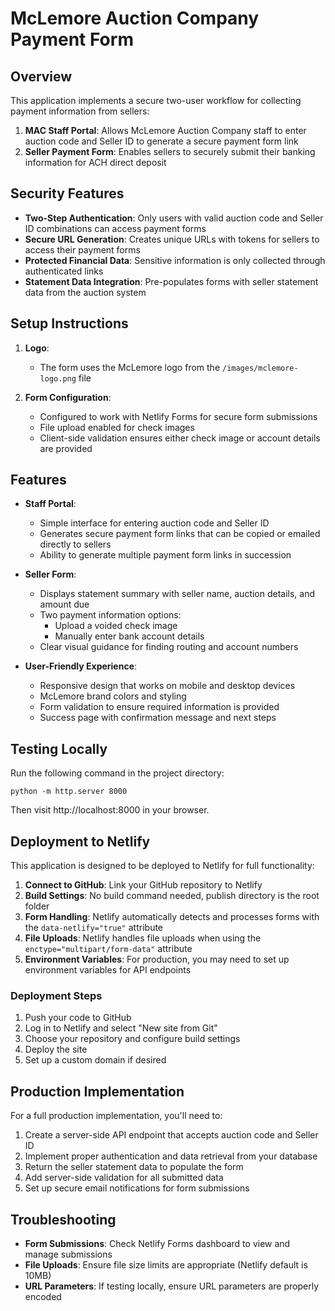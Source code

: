 # McLemore Auction Company Payment Form

## Overview

This application implements a secure two-user workflow for collecting payment information from sellers:

1. **MAC Staff Portal**: Allows McLemore Auction Company staff to enter auction code and Seller ID to generate a secure payment form link
2. **Seller Payment Form**: Enables sellers to securely submit their banking information for ACH direct deposit

## Security Features

- **Two-Step Authentication**: Only users with valid auction code and Seller ID combinations can access payment forms
- **Secure URL Generation**: Creates unique URLs with tokens for sellers to access their payment forms
- **Protected Financial Data**: Sensitive information is only collected through authenticated links
- **Statement Data Integration**: Pre-populates forms with seller statement data from the auction system

## Setup Instructions

1. **Logo**:
   - The form uses the McLemore logo from the `/images/mclemore-logo.png` file

2. **Form Configuration**:
   - Configured to work with Netlify Forms for secure form submissions
   - File upload enabled for check images
   - Client-side validation ensures either check image or account details are provided

## Features

- **Staff Portal**:
  - Simple interface for entering auction code and Seller ID
  - Generates secure payment form links that can be copied or emailed directly to sellers
  - Ability to generate multiple payment form links in succession

- **Seller Form**:
  - Displays statement summary with seller name, auction details, and amount due
  - Two payment information options:
    - Upload a voided check image
    - Manually enter bank account details
  - Clear visual guidance for finding routing and account numbers

- **User-Friendly Experience**:
  - Responsive design that works on mobile and desktop devices
  - McLemore brand colors and styling
  - Form validation to ensure required information is provided
  - Success page with confirmation message and next steps

## Testing Locally

Run the following command in the project directory:

```
python -m http.server 8000
```

Then visit http://localhost:8000 in your browser.

## Deployment to Netlify

This application is designed to be deployed to Netlify for full functionality:

1. **Connect to GitHub**: Link your GitHub repository to Netlify
2. **Build Settings**: No build command needed, publish directory is the root folder
3. **Form Handling**: Netlify automatically detects and processes forms with the `data-netlify="true"` attribute
4. **File Uploads**: Netlify handles file uploads when using the `enctype="multipart/form-data"` attribute
5. **Environment Variables**: For production, you may need to set up environment variables for API endpoints

### Deployment Steps

1. Push your code to GitHub
2. Log in to Netlify and select "New site from Git"
3. Choose your repository and configure build settings
4. Deploy the site
5. Set up a custom domain if desired

## Production Implementation

For a full production implementation, you'll need to:

1. Create a server-side API endpoint that accepts auction code and Seller ID
2. Implement proper authentication and data retrieval from your database
3. Return the seller statement data to populate the form
4. Add server-side validation for all submitted data
5. Set up secure email notifications for form submissions

## Troubleshooting

- **Form Submissions**: Check Netlify Forms dashboard to view and manage submissions
- **File Uploads**: Ensure file size limits are appropriate (Netlify default is 10MB)
- **URL Parameters**: If testing locally, ensure URL parameters are properly encoded
